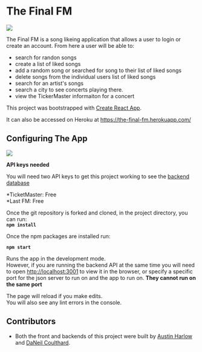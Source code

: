 # The Final FM

![](https://media.giphy.com/media/10YpWPBU7GAYwM/giphy.gif)

The Final FM is a song likeing application that allows a user to login or create an account. From here a user will be able to:
- search for randon songs
- create a list of liked songs
- add a random song or searched for song to their list of liked songs
- delete songs from the individual users list of liked songs
- search for an artist's songs
- search a city to see concerts playing there.
 - view the TickerMaster informaiton for a concert

This project was bootstrapped with [Create React App](https://github.com/facebook/create-react-app).

It can also be accessed on Heroku at https://the-final-fm.herokuapp.com/

## Configuring The App

![](https://media.giphy.com/media/vVzH2XY3Y0Ar6/giphy.gif)

**API keys needed**

You will need two API keys to get this project working to see the [backend database](https://github.com/AustinBH/The-Final-FM-backend)

*TicketMaster: Free<br>
*Last FM: Free

Once the git repository is forked and cloned, in the project directory, you can run:<br>
**`npm install`**

Once the npm packages are installed run:<br>

**`npm start`**

Runs the app in the development mode.<br>
However, if you are running the backend API at the same time you will need to open [http://localhost:3001](http://localhost:3001) to view it in the browser, or specify a specific port for the json server to run on and the app to run on. **They cannot run on the same port**

The page will reload if you make edits.<br>
You will also see any lint errors in the console.



## Contributors
* Both the front and backends of this project were built by [Austin Harlow](https://github.com/AustinBH) and [DaNeil Coulthard](https://github.com/caffiendkitten).
